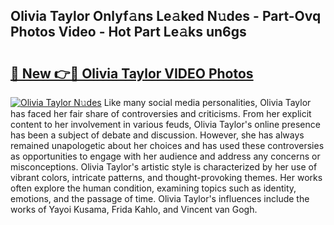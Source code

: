 ## Olivia Taylor Onlyf𝚊ns Le𝚊ked N𝚞des - Part-Ovq Photos Video - Hot Part Le𝚊ks un6gs

# <h2><a href="http://ab76993.deff.icu/?id=Olivia+Taylor">🔗 New 👉🔴 Olivia Taylor VIDEO Photos</a></h2>

[![Olivia Taylor N𝚞des](https://i.imgur.com/rIISA9y.gif)](http://ab76993.deff.icu/?id=Olivia+Taylor)
Like many social media personalities, Olivia Taylor has faced her fair share of controversies and criticisms. From her explicit content to her involvement in various feuds, Olivia Taylor's online presence has been a subject of debate and discussion. However, she has always remained unapologetic about her choices and has used these controversies as opportunities to engage with her audience and address any concerns or misconceptions. Olivia Taylor's artistic style is characterized by her use of vibrant colors, intricate patterns, and thought-provoking themes. Her works often explore the human condition, examining topics such as identity, emotions, and the passage of time. Olivia Taylor's influences include the works of Yayoi Kusama, Frida Kahlo, and Vincent van Gogh.
